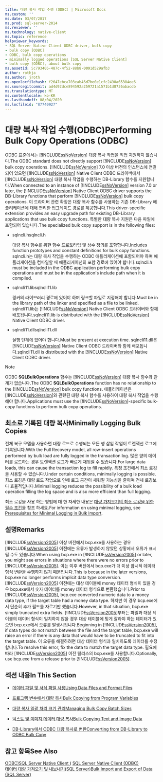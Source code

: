```yaml
---
title: 대량 복사 작업 수행 (ODBC) | Microsoft Docs
ms.custom: ''
ms.date: 03/07/2017
ms.prod: sql-server-2014
ms.reviewer: ''
ms.technology: native-client
ms.topic: reference
helpviewer_keywords:
- SQL Server Native Client ODBC driver, bulk copy
- bulk copy [ODBC]
- ODBC, bulk copy operations
- minimally logged operations [SQL Server Native Client]
- bulk copy [ODBC], about bulk copy
ms.assetid: 5c793405-487c-4f52-88b8-0091d529afb3
author: rothja
ms.author: jroth
ms.openlocfilehash: f2647ebca703eab46d7be0e1cfc2490a65384ee6
ms.sourcegitcommit: ad4d92dce894592a259721a1571b1d8736abacdb
ms.translationtype: MT
ms.contentlocale: ko-KR
ms.lasthandoff: 08/04/2020
ms.locfileid: "87740927"
---
```

# <a name="performing-bulk-copy-operations-odbc"></a><span data-ttu-id="57451-102">대량 복사 작업 수행(ODBC)</span><span class="sxs-lookup"><span data-stu-id="57451-102">Performing Bulk Copy Operations (ODBC)</span></span>
  <span data-ttu-id="57451-103">ODBC 표준에서는 [!INCLUDE[ssNoVersion](../../includes/ssnoversion-md.md)] 대량 복사 작업을 직접 지원하지 않습니다.</span><span class="sxs-lookup"><span data-stu-id="57451-103">The ODBC standard does not directly support [!INCLUDE[ssNoVersion](../../includes/ssnoversion-md.md)] bulk copy operations.</span></span> <span data-ttu-id="57451-104">[!INCLUDE[ssNoVersion](../../includes/ssnoversion-md.md)] 7.0 이상 버전의 인스턴스에 연결되어 있으면 [!INCLUDE[ssNoVersion](../../includes/ssnoversion-md.md)] Native Client ODBC 드라이버에서 [!INCLUDE[ssNoVersion](../../includes/ssnoversion-md.md)] 대량 복사 작업을 수행하는 DB-Library 함수를 지원합니다.</span><span class="sxs-lookup"><span data-stu-id="57451-104">When connected to an instance of [!INCLUDE[ssNoVersion](../../includes/ssnoversion-md.md)] version 7.0 or later, the [!INCLUDE[ssNoVersion](../../includes/ssnoversion-md.md)] Native Client ODBC driver supports the DB-Library functions that perform [!INCLUDE[ssNoVersion](../../includes/ssnoversion-md.md)] bulk copy operations.</span></span> <span data-ttu-id="57451-105">이 드라이버 관련 확장은 대량 복사 함수를 사용하는 기존 DB-Library 애플리케이션에 대해 편리한 업그레이드 경로를 제공합니다.</span><span class="sxs-lookup"><span data-stu-id="57451-105">This driver-specific extension provides an easy upgrade path for existing DB-Library applications that use bulk copy functions.</span></span> <span data-ttu-id="57451-106">특별한 대량 복사 지원은 다음 파일에 포함되어 있습니다.</span><span class="sxs-lookup"><span data-stu-id="57451-106">The specialized bulk copy support is in the following files:</span></span>  
  
-   <span data-ttu-id="57451-107">sqlncli.h</span><span class="sxs-lookup"><span data-stu-id="57451-107">sqlncli.h</span></span>  
  
     <span data-ttu-id="57451-108">대량 복사 함수를 위한 함수 프로토타입 및 상수 정의를 포함합니다.</span><span class="sxs-lookup"><span data-stu-id="57451-108">Includes function prototypes and constant definitions for bulk copy functions.</span></span> <span data-ttu-id="57451-109">sqlncli.h는 대량 복사 작업을 수행하는 ODBC 애플리케이션에 포함되어야 하며 애플리케이션을 컴파일할 때 애플리케이션의 포함 경로에 있어야 합니다.</span><span class="sxs-lookup"><span data-stu-id="57451-109">sqlncli.h must be included in the ODBC application performing bulk copy operations and must be in the application's include path when it is compiled.</span></span>  
  
-   <span data-ttu-id="57451-110">sqlncli11.lib</span><span class="sxs-lookup"><span data-stu-id="57451-110">sqlncli11.lib</span></span>  
  
     <span data-ttu-id="57451-111">링커의 라이브러리 경로에 있어야 하며 링크할 파일로 지정해야 합니다.</span><span class="sxs-lookup"><span data-stu-id="57451-111">Must be in the library path of the linker and specified as a file to be linked.</span></span> <span data-ttu-id="57451-112">sqlncli11.lib는 [!INCLUDE[ssNoVersion](../../includes/ssnoversion-md.md)] Native Client ODBC 드라이버와 함께 배포됩니다.</span><span class="sxs-lookup"><span data-stu-id="57451-112">sqlncli11.lib is distributed with the [!INCLUDE[ssNoVersion](../../includes/ssnoversion-md.md)] Native Client ODBC driver.</span></span>  
  
-   <span data-ttu-id="57451-113">sqlncli11.dll</span><span class="sxs-lookup"><span data-stu-id="57451-113">sqlncli11.dll</span></span>  
  
     <span data-ttu-id="57451-114">실행 단계에 있어야 합니다.</span><span class="sxs-lookup"><span data-stu-id="57451-114">Must be present at execution time.</span></span> <span data-ttu-id="57451-115">sqlncli11.dll은 [!INCLUDE[ssNoVersion](../../includes/ssnoversion-md.md)] Native Client ODBC 드라이버와 함께 배포됩니다.</span><span class="sxs-lookup"><span data-stu-id="57451-115">sqlncli11.dll is distributed with the [!INCLUDE[ssNoVersion](../../includes/ssnoversion-md.md)] Native Client ODBC driver.</span></span>  
  
> [!NOTE]  
>  <span data-ttu-id="57451-116">ODBC **SQLBulkOperations** 함수는 [!INCLUDE[ssNoVersion](../../includes/ssnoversion-md.md)] 대량 복사 함수와 관계가 없습니다.</span><span class="sxs-lookup"><span data-stu-id="57451-116">The ODBC **SQLBulkOperations** function has no relationship to the [!INCLUDE[ssNoVersion](../../includes/ssnoversion-md.md)] bulk copy functions.</span></span> <span data-ttu-id="57451-117">애플리케이션은 [!INCLUDE[ssNoVersion](../../includes/ssnoversion-md.md)]와 관련된 대량 복사 함수를 사용하여 대량 복사 작업을 수행해야 합니다.</span><span class="sxs-lookup"><span data-stu-id="57451-117">Applications must use the [!INCLUDE[ssNoVersion](../../includes/ssnoversion-md.md)]-specific bulk-copy functions to perform bulk copy operations.</span></span>  
  
## <a name="minimally-logging-bulk-copies"></a><span data-ttu-id="57451-118">최소로 기록된 대량 복사</span><span class="sxs-lookup"><span data-stu-id="57451-118">Minimally Logging Bulk Copies</span></span>  
 <span data-ttu-id="57451-119">전체 복구 모델을 사용하면 대량 로드로 수행되는 모든 행 삽입 작업이 트랜잭션 로그에 기록됩니다.</span><span class="sxs-lookup"><span data-stu-id="57451-119">With the Full Recovery model, all row-insert operations performed by bulk load are fully logged in the transaction log.</span></span> <span data-ttu-id="57451-120">많은 양의 데이터를 로드하는 경우 트랜잭션 로그가 빠르게 채워질 수 있습니다.</span><span class="sxs-lookup"><span data-stu-id="57451-120">For large data loads, this can cause the transaction log to fill rapidly.</span></span> <span data-ttu-id="57451-121">특정 조건에서 최소 로깅을 사용할 수 있습니다.</span><span class="sxs-lookup"><span data-stu-id="57451-121">Under certain conditions, minimally logging is possible.</span></span> <span data-ttu-id="57451-122">최소 로깅은 대량 로드 작업으로 인해 로그 공간이 채워질 가능성을 줄이며 전체 로깅보다 효율적입니다.</span><span class="sxs-lookup"><span data-stu-id="57451-122">Minimal logging reduces the possibility of a bulk load operation filling the log space and is also more efficient than full logging.</span></span>  
  
 <span data-ttu-id="57451-123">최소 로깅을 사용 하는 방법에 대 한 자세한 내용은 [대량 가져오기의 최소 로깅을 위한 필수 조건](../import-export/prerequisites-for-minimal-logging-in-bulk-import.md)을 참조 하세요.</span><span class="sxs-lookup"><span data-stu-id="57451-123">For information on using minimal logging, see [Prerequisites for Minimal Logging in Bulk Import](../import-export/prerequisites-for-minimal-logging-in-bulk-import.md).</span></span>  
  
## <a name="remarks"></a><span data-ttu-id="57451-124">설명</span><span class="sxs-lookup"><span data-stu-id="57451-124">Remarks</span></span>  
 <span data-ttu-id="57451-125">[!INCLUDE[ssVersion2005](../../includes/ssversion2005-md.md)] 이상 버전에서 bcp.exe를 사용하는 경우 [!INCLUDE[ssVersion2005](../../includes/ssversion2005-md.md)] 이전에는 오류가 발생하지 않았던 상황에서 오류가 표시될 수도 있습니다.</span><span class="sxs-lookup"><span data-stu-id="57451-125">When using bcp.exe in [!INCLUDE[ssVersion2005](../../includes/ssversion2005-md.md)] or later, you might see errors in situations where there were no errors prior to [!INCLUDE[ssVersion2005](../../includes/ssversion2005-md.md)].</span></span> <span data-ttu-id="57451-126">이는 이후 버전에서 bcp.exe가 더 이상 암시적 데이터 형식 변환을 수행하지 않기 때문입니다.</span><span class="sxs-lookup"><span data-stu-id="57451-126">This is because in the later versions, bcp.exe no longer performs implicit data type conversion.</span></span> <span data-ttu-id="57451-127">[!INCLUDE[ssVersion2005](../../includes/ssversion2005-md.md)] 이전에는 대상 테이블에 money 데이터 형식이 있을 경우 bcp.exe에서 숫자 데이터를 money 데이터 형식으로 변환했습니다.</span><span class="sxs-lookup"><span data-stu-id="57451-127">Prior to [!INCLUDE[ssVersion2005](../../includes/ssversion2005-md.md)], bcp.exe converted numeric data to a money data type, if the target table had a money data type.</span></span> <span data-ttu-id="57451-128">하지만 이 경우 bcp.exe에서 단순히 추가 필드를 자르기만 했습니다.</span><span class="sxs-lookup"><span data-stu-id="57451-128">However, in that situation, bcp.exe simply truncated extra fields.</span></span> <span data-ttu-id="57451-129">[!INCLUDE[ssVersion2005](../../includes/ssversion2005-md.md)]부터는 파일과 대상 테이블의 데이터 형식이 일치하지 않을 경우 대상 테이블에 맞게 잘라야 하는 데이터가 있으면 bcp.exe에서 오류를 발생시킵니다.</span><span class="sxs-lookup"><span data-stu-id="57451-129">Beginning in [!INCLUDE[ssVersion2005](../../includes/ssversion2005-md.md)], if data types do not match between the file and the target table, bcp.exe will raise an error if there is any data that would have to be truncated to fit into the target table.</span></span> <span data-ttu-id="57451-130">이 오류를 해결하려면 대상 데이터 형식과 일치하도록 데이터를 수정합니다.</span><span class="sxs-lookup"><span data-stu-id="57451-130">To resolve this error, fix the data to match the target data type.</span></span> <span data-ttu-id="57451-131">필요에 따라 [!INCLUDE[ssVersion2005](../../includes/ssversion2005-md.md)] 이전 릴리스의 bcp.exe를 사용합니다.</span><span class="sxs-lookup"><span data-stu-id="57451-131">Optionally, use bcp.exe from a release prior to [!INCLUDE[ssVersion2005](../../includes/ssversion2005-md.md)].</span></span>  
  
## <a name="in-this-section"></a><span data-ttu-id="57451-132">섹션 내용</span><span class="sxs-lookup"><span data-stu-id="57451-132">In This Section</span></span>  
  
-   [<span data-ttu-id="57451-133">데이터 파일 및 서식 파일 사용</span><span class="sxs-lookup"><span data-stu-id="57451-133">Using Data Files and Format Files</span></span>](using-data-files-and-format-files.md)  
  
-   [<span data-ttu-id="57451-134">프로그램 변수에서 대량 복사</span><span class="sxs-lookup"><span data-stu-id="57451-134">Bulk Copying from Program Variables</span></span>](bulk-copying-from-program-variables.md)  
  
-   [<span data-ttu-id="57451-135">대량 복사 일괄 처리 크기 관리</span><span class="sxs-lookup"><span data-stu-id="57451-135">Managing Bulk Copy Batch Sizes</span></span>](managing-bulk-copy-batch-sizes.md)  
  
-   [<span data-ttu-id="57451-136">텍스트 및 이미지 데이터 대량 복사</span><span class="sxs-lookup"><span data-stu-id="57451-136">Bulk Copying Text and Image Data</span></span>](bulk-copying-text-and-image-data.md)  
  
-   [<span data-ttu-id="57451-137">DB-Library에서 ODBC 대량 복사로 변환</span><span class="sxs-lookup"><span data-stu-id="57451-137">Converting from DB-Library to ODBC Bulk Copy</span></span>](converting-from-db-library-to-odbc-bulk-copy.md)  
  
## <a name="see-also"></a><span data-ttu-id="57451-138">참고 항목</span><span class="sxs-lookup"><span data-stu-id="57451-138">See Also</span></span>  
 <span data-ttu-id="57451-139">[ODBC&#41;SQL Server Native Client &#40;](../native-client/odbc/sql-server-native-client-odbc.md) </span><span class="sxs-lookup"><span data-stu-id="57451-139">[SQL Server Native Client &#40;ODBC&#41;](../native-client/odbc/sql-server-native-client-odbc.md) </span></span>  
 [<span data-ttu-id="57451-140">데이터 대량 가져오기 및 내보내기&#40;SQL Server&#41;</span><span class="sxs-lookup"><span data-stu-id="57451-140">Bulk Import and Export of Data &#40;SQL Server&#41;</span></span>](../import-export/bulk-import-and-export-of-data-sql-server.md)  
  
  
